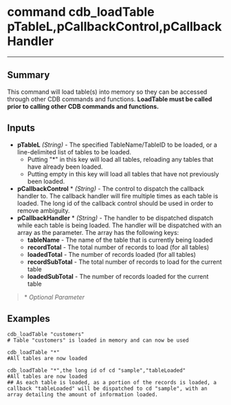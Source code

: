 # command cdb_loadTable pTableL,pCallbackControl,pCallbackHandler
---

## Summary
This command will load table(s) into memory so they can be accessed through other CDB commands and functions. **LoadTable must be called prior to calling other CDB commands and functions.**

## Inputs
* **pTableL** *(String)* - The specified TableName/TableID to be loaded, or a line-delimited list of tables to be loaded.
    * Putting "\*" in this key will load all tables, reloading any tables that have already been loaded.
    * Putting empty in this key will load all tables that have not previously been loaded.
* **pCallbackControl** * *(String)* - The control to dispatch the callback handler to. The callback handler will fire multiple times as each table is loaded. The long id of the callback control should be used in order to remove ambiguity.
* **pCallbackHandler** * *(String)* - The handler to be dispatched dispatch while each table is being loaded. The handler will be dispatched with an array as the parameter. The array has the following keys:
    * **tableName** - The name of the table that is currently being loaded
    * **recordTotal** - The total number of records to load (for all tables)
    * **loadedTotal** - The number of records loaded (for all tables)
    * **recordSubTotal** - The total number of records to load for the current table
    * **loadedSubTotal** - The number of records loaded for the current table
    
> \* _Optional Parameter_

## Examples
```
cdb_loadTable "customers"
# Table "customers" is loaded in memory and can now be used 
``` 
```
cdb_loadTable "*"
#All tables are now loaded
```
```   
cdb_loadTable "*",the long id of cd "sample","tableLoaded"
#All tables are now loaded
## As each table is loaded, as a portion of the records is loaded, a callback "tableLoaded" will be dispatched to cd "sample", with an array detailing the amount of information loaded.
``` 
